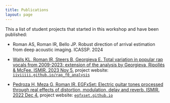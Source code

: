 ```yaml
---
title: Publications
layout: page
---
```


This a list of student projects that started in this workshop and have been published:

* Roman AS, Roman IR, Bello JP. Robust direction of arrival estimation from deep acoustic imaging. ICASSP. 2024

* [Walls KL, Roman IR, Steers B, Georgieva E. Total variation in popular rap vocals from 2009-2023: extension of the analysis by Georgieva, Ripollés & McFee. ISMIR. 2023 Nov 5.](https://ccrma.stanford.edu/~iran/papers/Walls_et_al_ISMIR_2023.pdf) project website: [`iiviiiii.github.io/rap_f0_analysis`](https://iiviiiii.github.io/rap_f0_analysis)

* [Pedroza H, Meza G, Roman IR. EGFxSet: Electric guitar tones processed through real effects of distortion, modulation, delay and reverb. ISMIR. 2022 Dec 4.](https://ccrma.stanford.edu/~iran/papers/Pedroza_et_al_ISMIR_2022.pdf) project website: [`egfxset.github.io`](https://egfxset.github.io)
